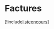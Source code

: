 # Factures

[!include[listeencours](factures.listeencours.autogen.md)]















































































































